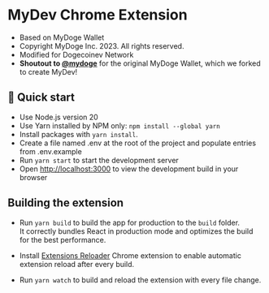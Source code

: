 # MyDev Chrome Extension

- Based on MyDoge Wallet
- Copyright MyDoge Inc. 2023. All rights reserved.
- Modified for Dogecoinev Network
- **Shoutout to [@mydoge](https://github.com/mydoge-com)** for the original MyDoge Wallet, which we forked to create MyDev!

## 🚀 Quick start

- Use Node.js version 20
- Use Yarn installed by NPM only: `npm install --global yarn`
- Install packages with `yarn install`.
- Create a file named .env at the root of the project and populate entries from .env.example
- Run `yarn start` to start the development server
- Open [http://localhost:3000](http://localhost:3000) to view the development build in your browser

## Building the extension

- Run `yarn build` to build the app for production to the `build` folder.<br />
  It correctly bundles React in production mode and optimizes the build for the best performance.

- Install [Extensions Reloader](https://chrome.google.com/webstore/detail/extensions-reloader/fimgfedafeadlieiabdeeaodndnlbhid?hl=en) Chrome extension to enable automatic extension reload after every build.

- Run `yarn watch` to build and reload the extension with every file change.
